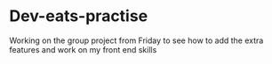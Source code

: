 # Dev-eats-practise
Working on the group project from Friday to see how to add the extra features and work on my front end skills
